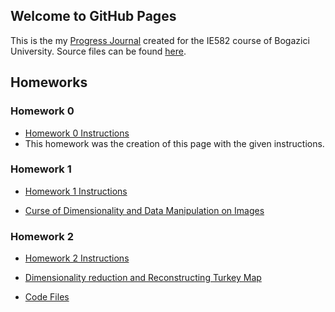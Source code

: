 ## Welcome to GitHub Pages

This is the my [Progress Journal](https://bu-ie-582.github.io/fall21-cumhurkilic/) created for the IE582 course of Bogazici University. Source files can be found [here](https://github.com/BU-IE-582/fall21-cumhurkilic).

## Homeworks

### Homework 0

* [Homework 0 Instructions](https://bu-ie-582.github.io/fall21-cumhurkilic/files/IE582_Fall21_Homework_0.pdf)
* This homework was the creation of this page with the given instructions.

### Homework 1

* [Homework 1 Instructions](https://bu-ie-582.github.io/fall21-cumhurkilic/files/IE582_Fall21_Homework1.pdf)

* [Curse of Dimensionality and Data Manipulation on Images](https://bu-ie-582.github.io/fall21-cumhurkilic/files/IE582_HW1_Cumhur_Kılıç.html)


### Homework 2

* [Homework 2 Instructions](https://bu-ie-582.github.io/fall21-cumhurkilic/files/IE582_Fall21_Homework2.pdf)

* [Dimensionality reduction and Reconstructing Turkey Map](https://bu-ie-582.github.io/fall21-cumhurkilic/files/IE582_Fall21_Homework2.html)

* [Code Files](https://bu-ie-582.github.io/fall21-cumhurkilic/files/IE582_Fall21_Homework2.ipynb)
 
